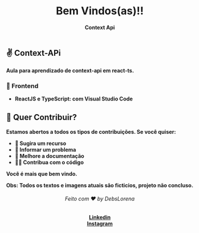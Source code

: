 
 <div align="center">
  <h1>Bem Vindos(as)!!</h1>
  <strong>Context Api</strong>
</div>
<br>


## ✌️ Context-APi
<strong>Aula para aprendizado de context-api em react-ts.



### 🎨 Frontend

*  **ReactJS e TypeScript**: com Visual Studio Code 




## 🙌 Quer Contribuir?

Estamos abertos a todos os tipos de contribuições. Se você quiser:
* 🤔 Sugira um recurso
* 🐛 Informar um problema
* 📖 Melhore a documentação
* 👨‍💻 Contribua com o código

Você é mais que bem vindo. 

Obs: Todos os textos e imagens atuais são ficticios, projeto não concluso.



<div align="center">
    <h6>Feito com ❤️ by DebsLorena</h6>
    <a href="https://www.linkedin.com/in/loredebs/"><strong>Linkedin</strong></a></br>
    <a href="https://www.instagram.com/debslorena/"><strong>Instagram</strong></a>
</div>

